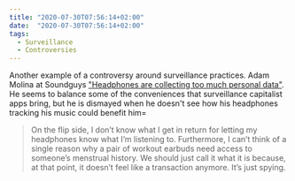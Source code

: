 ```yaml
---
title: "2020-07-30T07:56:14+02:00"
date:  "2020-07-30T07:56:14+02:00"
tags:
  - Surveillance
  - Controversies
---
```


Another example of a controversy around surveillance practices. Adam Molina at Soundguys  ["Headphones are collecting too much personal data"](https://web.archive.org/web/20200729134011/https://www.soundguys.com/headphones-are-collecting-too-much-personal-data-21524/). He seems to balance some of the conveniences that surveillance capitalist apps bring, but he is dismayed when he doesn't see how his headphones tracking his music could benefit him=

> On the flip side, I don’t know what I get in return for letting my headphones know what I’m listening to. Furthermore, I can’t think of a single reason why a pair of workout earbuds need access to someone’s menstrual history. We should just call it what it is because, at that point, it doesn’t feel like a transaction anymore. It’s just spying.
